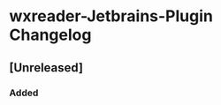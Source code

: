 <!-- Keep a Changelog guide -> https://keepachangelog.com -->

# wxreader-Jetbrains-Plugin Changelog

## [Unreleased]
### Added
